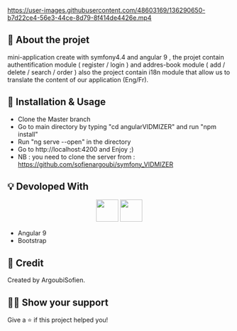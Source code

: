 <!-- Logo -->
<p align="center">
  <a>
    

https://user-images.githubusercontent.com/48603169/136290650-b7d22ce4-56e3-44ce-8d79-8f414de4426e.mp4


  </a>
</p>

<!-- Badges -->
<p align="center">
  
</p>


## :mega: About the projet

mini-application create with symfony4.4 and angular 9 , the projet contain authentification module ( register / login ) and addres-book module ( add / delete / search / order )  also the project contain i18n module that allow us to translate the content of our application (Eng/Fr).




## :wrench: Installation & Usage

- Clone the Master branch
- Go to main directory by typing "cd angularVIDMIZER" and run "npm install"
- Run "ng serve --open" in the directory
- Go to http://localhost:4200 and Enjoy ;)
- NB : you need to clone the server from : https://github.com/sofienargoubi/symfony_VIDMIZER 

## :bulb: Devoloped With

<p align="center">
  <img height="50" src="https://upload.wikimedia.org/wikipedia/commons/thumb/c/cf/Angular_full_color_logo.svg/1200px-Angular_full_color_logo.svg.png" />
  <img height="50" src="https://download.logo.wine/logo/Bootstrap_(front-end_framework)/Bootstrap_(front-end_framework)-Logo.wine.png" />

</p>

- Angular 9 
- Bootstrap 


## :pencil: Credit

Created by ArgoubiSofien.


## :man_astronaut: Show your support

Give a ⭐️ if this project helped you!



